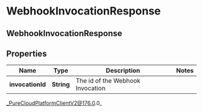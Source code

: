 # WebhookInvocationResponse

## WebhookInvocationResponse

## Properties

|Name | Type | Description | Notes|
|------------ | ------------- | ------------- | -------------|
| **invocationId** | **String** | The id of the Webhook Invocation | |



_PureCloudPlatformClientV2@176.0.0_
